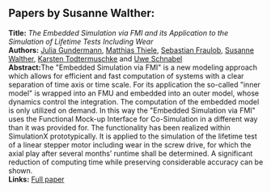 <h2>Papers by Susanne Walther:</h2>
<p>
<b>Title:</b> <i> The Embedded Simulation via FMI and its Application to the Simulation of Lifetime Tests Including Wear </i> <br />
<b>Authors:</b> <a href="../authors/author_97.html">Julia Gundermann</a>, <a href="../authors/author_270.html">Matthias Thiele</a>, <a href="../authors/author_74.html">Sebastian Fraulob</a>, <a href="../authors/author_291.html">Susanne Walther</a>, <a href="../authors/author_278.html">Karsten Todtermuschke</a> and <a href="../authors/author_241.html">Uwe Schnabel</a><br />
<b>Abstract:</b>The "Embedded Simulation via FMI" is a new modeling approach which allows for efficient and fast computation of systems with a clear separation of time axis or time
scale. For its application the so-called "inner model" is wrapped into an FMU and embedded into an outer model, whose dynamics control the integration. The computation
of the embedded model is only utilized on demand. In this way the "Embedded Simulation via FMI" uses the Functional Mock-up Interface for Co-Simulation in a different way than it was provided for. The functionality has been realized within SimulationX prototypically. It is applied to the simulation of the lifetime test of a linear stepper motor including wear in the screw drive, for which the axial play after several months’ runtime shall be determined. A significant reduction of computing time while preserving considerable accuracy can be shown.<br />
<b>Links:</b> <a href="../submissions/ecp17132541_GundermannThieleFraulobWaltherTodtermuschkeSchnabel.pdf">Full paper</a></p>